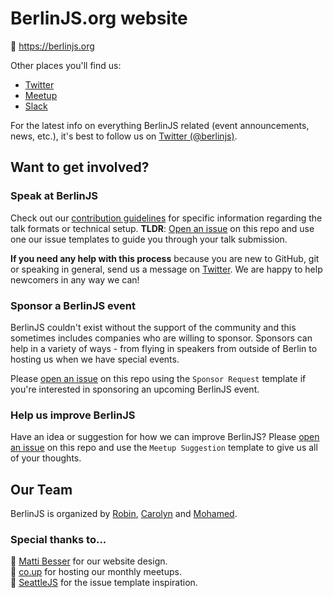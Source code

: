 BerlinJS.org website
====================

:link: https://berlinjs.org

Other places you'll find us:

* [Twitter](https://twitter.com/berlinjs)
* [Meetup](https://www.meetup.com/Berlin-JS/)
* [Slack](https://berlinjs-slack.herokuapp.com/)

For the latest info on everything BerlinJS related (event announcements, news, etc.),
it's best to follow us on [Twitter (@berlinjs)](https://twitter.com/berlinjs).

## Want to get involved?

### Speak at BerlinJS

Check out our [contribution guidelines](https://github.com/berlinjs/berlinjs.org/blob/gh-pages/.github/CONTRIBUTING.md) for specific information regarding the talk formats or technical setup. **TLDR**: [Open an issue](https://github.com/berlinjs/berlinjs.org/issues/new) on this repo and use one our issue templates to guide you through your talk submission.

**If you need any help with this process** because you are new to GitHub, git or speaking in general, send us a message on [Twitter](https://twitter.com/berlinjs). We are happy to help newcomers in any way we can!

### Sponsor a BerlinJS event

BerlinJS couldn't exist without the support of the community and this sometimes includes companies who are willing to sponsor. Sponsors can help in a variety of ways - from flying in speakers from outside of Berlin to hosting us when we have special events. 

Please [open an issue](https://github.com/berlinjs/berlinjs.org/issues/new) on this repo using the `Sponsor Request` template if you're interested in sponsoring an upcoming BerlinJS event.

### Help us improve BerlinJS

Have an idea or suggestion for how we can improve BerlinJS? Please [open an issue](https://github.com/berlinjs/berlinjs.org/issues/new) on this repo and use the `Meetup Suggestion` template to give us all of your thoughts.

## Our Team

BerlinJS is organized by [Robin](https://github.com/rmehner), [Carolyn](https://github.com/carolstran) and [Mohamed](https://github.com/Mohamed3on).

### Special thanks to...

:black_heart: [Matti Besser](https://twitter.com/m_besser) for our website design. \
:black_heart: [co.up](http://co-up.de/) for hosting our monthly meetups. \
:black_heart: [SeattleJS](https://github.com/seattlejs/) for the issue template inspiration.
